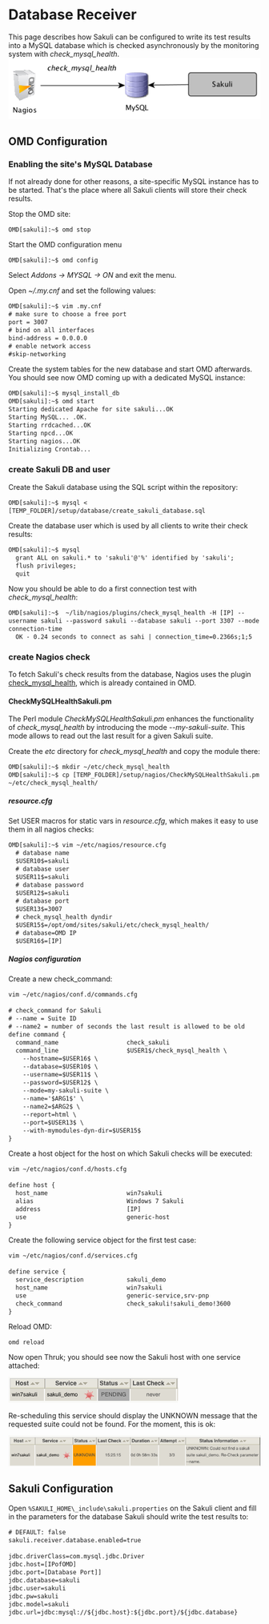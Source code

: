 # Database Receiver
This page describes how Sakuli can be configured to write its test results into a MySQL database which is checked asynchronously by the monitoring system with *check_mysql_health*. 
![sakuli-db-receiver](../pics/sakuli-db.png)
 
## OMD Configuration

### Enabling the site's MySQL Database
If not already done for other reasons, a site-specific MySQL instance has to be started. That's the place where all Sakuli clients will store their check results. 

Stop the OMD site:

	OMD[sakuli]:~$ omd stop

Start the OMD configuration menu

	OMD[sakuli]:~$ omd config
	
Select *Addons -> MYSQL -> ON* and exit the menu. 

Open *~/.my.cnf* and set the following values: 

	OMD[sakuli]:~$ vim .my.cnf
	# make sure to choose a free port
	port = 3007  
	# bind on all interfaces
	bind-address = 0.0.0.0 
	# enable network access
	#skip-networking

Create the system tables for the new database and start OMD afterwards. You should see now OMD coming up with a dedicated MySQL instance: 

	OMD[sakuli]:~$ mysql_install_db 
	OMD[sakuli]:~$ omd start
	Starting dedicated Apache for site sakuli...OK
	Starting MySQL... .OK.
	Starting rrdcached...OK
	Starting npcd...OK
	Starting nagios...OK
	Initializing Crontab...
	 
### create Sakuli DB and user

Create the Sakuli database using the SQL script within the repository: 

	OMD[sakuli]:~$ mysql < [TEMP_FOLDER]/setup/database/create_sakuli_database.sql
	
Create the database user which is used by all clients to write their check results: 

	OMD[sakuli]:~$ mysql
	  grant ALL on sakuli.* to 'sakuli'@'%' identified by 'sakuli';
	  flush privileges;
	  quit
	  
Now you should be able to do a first connection test with *check_mysql_health*: 

	OMD[sakuli]:~$ 	~/lib/nagios/plugins/check_mysql_health -H [IP] --username sakuli --password sakuli --database sakuli --port 3307 --mode connection-time
	  OK - 0.24 seconds to connect as sahi | connection_time=0.2366s;1;5

### create Nagios check

To fetch Sakuli's check results from the database, Nagios uses the plugin [check_mysql_health](http://labs.consol.de/lang/de/nagios/check_mysql_health/), which is already contained in OMD. 

#### CheckMySQLHealthSakuli.pm

The Perl module *CheckMySQLHealthSakuli.pm*  enhances the functionality of *check_mysql_health* by introducing the mode *--my-sakuli-suite*. This mode allows to read out the last result for a given Sakuli suite. 

Create the *etc* directory for *check_mysql_health* and copy the module there: 

	OMD[sakuli]:~$ mkdir ~/etc/check_mysql_health
	OMD[sakuli]:~$ cp [TEMP_FOLDER]/setup/nagios/CheckMySQLHealthSakuli.pm ~/etc/check_mysql_health/

##### resource.cfg
Set USER macros for static vars in *resource.cfg*, which makes it easy to use them in all nagios checks:  

	OMD[sakuli]:~$ vim ~/etc/nagios/resource.cfg
	  # database name
	  $USER10$=sakuli
	  # database user
	  $USER11$=sakuli
	  # database password
	  $USER12$=sakuli
	  # database port
	  $USER13$=3007
	  # check_mysql_health dyndir
	  $USER15$=/opt/omd/sites/sakuli/etc/check_mysql_health/
	  # database=OMD IP
	  $USER16$=[IP]  
	  
##### Nagios configuration
Create a new check_command: 

	vim ~/etc/nagios/conf.d/commands.cfg
	
	# check_command for Sakuli 
	# --name = Suite ID
	# --name2 = number of seconds the last result is allowed to be old
	define command {
	  command_name                   check_sakuli
	  command_line                   $USER1$/check_mysql_health \
      	--hostname=$USER16$ \
        --database=$USER10$ \
        --username=$USER11$ \
        --password=$USER12$ \
        --mode=my-sakuli-suite \
        --name='$ARG1$' \
        --name2=$ARG2$ \
        --report=html \
        --port=$USER13$ \
        --with-mymodules-dyn-dir=$USER15$
	}

Create a host object for the host on which Sakuli checks will be executed: 

	vim ~/etc/nagios/conf.d/hosts.cfg
	
	define host {
	  host_name                      win7sakuli
	  alias                          Windows 7 Sakuli
	  address                        [IP]
	  use                            generic-host
	}

Create the following service object for the first test case: 

	vim ~/etc/nagios/conf.d/services.cfg
	
	define service {
	  service_description            sakuli_demo
	  host_name                      win7sakuli
	  use                            generic-service,srv-pnp
	  check_command                  check_sakuli!sakuli_demo!3600
	}
	
Reload OMD:

	omd reload
	
Now open Thruk; you should see now the Sakuli host with one service attached: 

![omd_pending](../pics/omd-pending.png)

Re-scheduling this service should display the UNKNOWN message that the requested suite could not be found. For the moment, this is ok: 

![omd_unknown](../pics/omd-unknown.png)

## Sakuli Configuration

Open `%SAKULI_HOME\_include\sakuli.properties` on the Sakuli client and fill in the parameters for the database Sakuli should write the test results to:

    # DEFAULT: false
    sakuli.receiver.database.enabled=true
	
	jdbc.driverClass=com.mysql.jdbc.Driver
    jdbc.host=[IPofOMD]
    jdbc.port=[Database Port]]
    jdbc.database=sakuli
    jdbc.user=sakuli
    jdbc.pw=sakuli
    jdbc.model=sakuli
    jdbc.url=jdbc:mysql://${jdbc.host}:${jdbc.port}/${jdbc.database}

